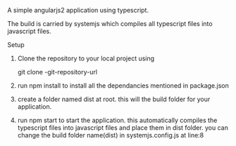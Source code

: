 A simple angularjs2 application using typescript.

The build is carried by systemjs which compiles all typescript files into javascript files.

Setup

1. Clone the repository to your local project using

    git clone -git-repository-url

2. run npm install to install all the dependancies mentioned in package.json
3. create a folder named dist at root. this will the build folder for your application. 
3. run npm start to start the application. this automatically compiles the typescript files into javascript files and place them in dist folder. you can change the build folder name(dist) in systemjs.config.js at line:8 